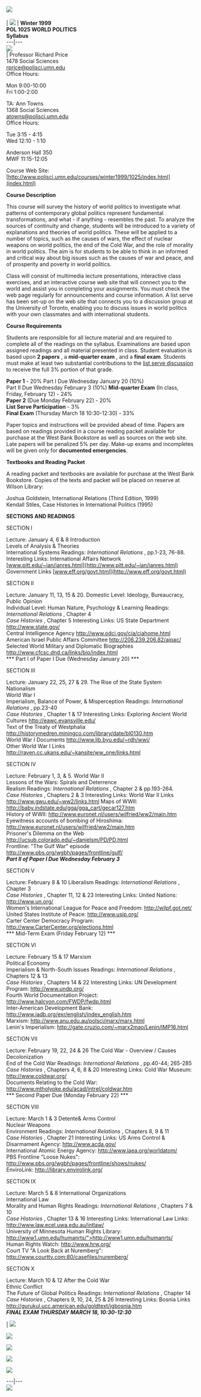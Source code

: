![](../../../images/r.jpg)  
---  
| ![](s.gif) | **Winter 1999**  
 **POL 1025 WORLD POLITICS  
Syllabus**  
---|---  
![](../../../images/2-courses.jpg)  
|  Professor Richard Price  
1478 Social Sciences  
[rprice@polisci.umn.edu](rprice@polisci.umn.edu)  
Office Hours:

Mon 9:00-10:00  
Fri 1:00-2:00

TA: Ann Towns  
1368 Social Sciences  
[atowns@polisci.umn.edu](atowns@polisci.umn.edu)  
Office Hours:

Tue 3:15 - 4:15  
Wed 12:10 - 1:10

Anderson Hall 350  
MWF 11:15-12:05  
  
Course Web Site:
[http://www.polisci.umn.edu/courses/winter1999/1025/index.html](index.html)  
  
**Course Description**

This course will survey the history of world politics to investigate what
patterns of contemporary global politics represent fundamental
transformations, and what - if anything - resembles the past. To analyze the
sources of continuity and change, students will be introduced to a variety of
explanations and theories of world politics. These will be applied to a number
of topics, such as the causes of wars, the effect of nuclear weapons on world
politics, the end of the Cold War, and the role of morality in world politics.
The aim is for students to be able to think in an informed and critical way
about big issues such as the causes of war and peace, and of prosperity and
poverty in world politics.

Class will consist of multimedia lecture presentations, interactive class
exercises, and an interactive course web site that will connect you to the
world and assist you in completing your assignments. You must check the web
page regularly for announcements and course information. A list serve has been
set-up on the web site that connects you to a discussion group at the
University of Toronto, enabling you to discuss issues in world politics with
your own classmates and with international students.

**Course Requirements**

Students are responsible for all lecture material and are required to complete
all of the readings on the syllabus. Examinations are based upon assigned
readings and all material presented in class. Student evaluation is based upon
**2 papers** , a **mid-quarter exam** , and a **final exam**. Students must
make at least two substantial contributions to the [list serve
discussion](http://www.chass.utoronto.ca/~rdeibert/listserv.html) to receive
the full 3% portion of that grade.

**Paper 1** \- 20%  Part I Due Wednesday January 20 (10%)  
Part II Due Wednesday February 3 (10%)  **Mid-quarter Exam** (In class,
Friday, February 12) - 24%  
**Paper 2** (Due Monday February 22) - 20%  
**List Serve Participation** \- 3%  
**Final Exam** (Thursday March 18 10:30-12:30) - 33%

Paper topics and instructions will be provided ahead of time. Papers are based
on readings provided in a course reading packet available for purchase at the
West Bank Bookstore as well as sources on the web site. Late papers will be
penalized 5% per day. Make-up exams and incompletes will be given only for
**documented emergencies**.

**Textbooks and Reading Packet**

A reading packet and textbooks are available for purchase at the West Bank
Bookstore. Copies of the texts and packet will be placed on reserve at Wilson
Library:

Joshua Goldstein, International Relations (Third Edition, 1999)  
Kendall Stiles, Case Histories in International Politics (1995)

**SECTIONS AND READINGS**  
  
SECTION I  

Lecture: January 4, 6  & 8  Introduction  
Levels of Analysis & Theories  
International Systems  Readings:  _International Relations_ , pp.1-23, 76-88.
Interesting Links:  International Affairs Network
[www.pitt.edu/~ian/ianres.html](http://www.pitt.edu/~ian/ianres.html)  
Government Links [www.eff.org/govt.html](http://www.eff.org/govt.html)

SECTION II  

Lecture: January 11, 13, 15 & 20\.  Domestic Level: Ideology, Bureaucracy,
Public Opinion  
Individual Level: Human Nature, Psychology & Learning  Readings:
_International Relations_ , Chapter 4  
_Case Histories_ , Chapter 5  Interesting Links:  US State Department
<http://www.state.gov/>  
Central Intelligence Agency <http://www.odci.gov/cia/ciahome.html>  
American Israel Public Affairs Committee <http://206.239.206.82/aipac/>  
Selected World Military and Diplomatic Biographies
<http://www.cfcsc.dnd.ca/links/bio/index.html>  
*** Part I of Paper I Due (Wednesday January 20) ***

SECTION III  

Lecture: January 22, 25, 27  & 29\.  The Rise of the State System  
Nationalism  
World War I  
Imperialism, Balance of Power, & Misperception  Readings:  _International
Relations_ , pp.23-40  
_Case Histories_ , Chapter 1 & 17  Interesting Links:  Exploring Ancient World
Cultures <http://eawc.evansville.edu/>  
Text of the Treaty of Westphalia
<http://historymedren.miningco.com/library/date/bl0130.htm>  
World War I Documents <http://www.lib.byu.edu/~rdh/wwi/>  
Other World War I Links <http://raven.cc.ukans.edu/~kansite/ww_one/links.html>

SECTION IV  

Lecture: February 1, 3, & 5\.  World War II  
Lessons of the Wars: Spirals and Deterrence  
Realism  Readings:  _International Relations_ , Chapter 2 & pp.193-264.  
_Case Histories_ , Chapters 2 & 3  Interesting Links:  World War II Links
<http://www.gwu.edu/~ww2/links.html> Maps of WWII:
<http://baby.indstate.edu/gga/gga_cart/gecar127.htm>  
History of WWII: <http://www.euronet.nl/users/wilfried/ww2/main.htm>  
Eyewitness accounts of bombing of Hiroshima:
<http://www.euronet.nl/users/wilfried/ww2/main.htm>  
Prisoner's Dilemma on the Web <http://ucsub.colorado.edu/~danielsm/PD/PD.html>  
Frontline: "The Gulf War" episode
<http://www.pbs.org/wgbh/pages/frontline/gulf/>  
***Part II of Paper I Due Wednesday February 3***

SECTION V  

Lecture: February 8  & 10  Liberalism  Readings:  _International Relations_ ,
Chapter 3  
_Case Histories_ , Chapter 11, 12 & 23  Interesting Links:  United Nations:
<http://www.un.org/>  
Women's International League for Peace and Freedom: <http://wilpf.got.net/>  
United States Institute of Peace: <http://www.usip.org/>  
Carter Center Democracy Program: <http://www.CarterCenter.org/elections.html>  
*** Mid-Term Exam (Friday February 12) ***

SECTION VI  

Lecture: February 15  & 17  Marxism  
Political Economy  
Imperialism & North-South Issues  Readings:  _International Relations_ ,
Chapters 12 & 13  
_Case Histories_ , Chapters 14 & 22  Interesting Links:  UN Development
Program: <http://www.undp.org/>  
Fourth World Documentation Project: <http://www.halcyon.com/FWDP/fwdp.html>  
Inter-American Development Bank:
<http://www.iadb.org/exr/english/index_english.htm>  
Marxism: <http://www.anu.edu.au/polsci/marx/marx.html>  
Lenin's Imperialism: <http://gate.cruzio.com/~marx2mao/Lenin/IMP16.html>

SECTION VII  

Lecture: February 19, 22, 24 & 26  The Cold War - Overview / Causes  
Decolonization  
End of the Cold War  Readings:  _International Relations_ , pp.40-44; 265-285  
_Case Histories_ , Chapters 4, 6, 8 & 20  Interesting Links:  Cold War Museum:
<http://www.coldwar.org/>  
Documents Relating to the Cold War:
<http://www.mtholyoke.edu/acad/intrel/coldwar.htm>  
*** Second Paper Due (Monday February 22) ***

SECTION VIII  

Lecture: March 1  & 3  Detente& Arms Control  
Nuclear Weapons  
Environment  Readings:  _International Relations_ , Chapters 8, 9 & 11  
_Case Histories_ , Chapter 21  Interesting Links:  US Arms Control &
Disarmament Agency: <http://www.acda.gov/>  
International Atomic Energy Agency: <http://www.iaea.org/worldatom/>  
PBS Frontline "Loose Nukes":
<http://www.pbs.org/wgbh/pages/frontline/shows/nukes/>  
EnviroLink: <http://library.envirolink.org/>

SECTION IX  

Lecture: March 5 & 8  International Organizations  
International Law  
Morality and Human Rights  Readings:  _International Relations_ , Chapters 7 &
10  
_Case Histories_ , Chapter 13 & 16  Interesting Links:  International Law
Links: <http://www.law.ecel.uwa.edu.au/intlaw/>  
University of Minnesota Human Rights Library:
http://www1.umn.edu/humanrts/">http://www1.umn.edu/humanrts/  
Human Rights Watch: <http://www.hrw.org/>  
Court TV "A Look Back at Nuremberg":
<http://www.courttv.com:80/casefiles/nuremberg/>

SECTION X  

Lecture: March 10 & 12  After the Cold War  
Ethnic Conflict  
The Future of Global Politics  Readings:  _International Relations_ , Chapter
14  
_Case Histories_ , Chapters 9, 10, 24, 25 & 26  Interesting Links:  Bosnia
Links <http://gurukul.ucc.american.edu/goldtext/jgbosnia.htm>  
***FINAL EXAM THURSDAY MARCH 18, 10:30-12:30***

|  [![](s.gif)](syllabus.html)  
  
[![](a.gif)](a.html)  
  
[![](n.gif)](news.html)  
  
[![](l.gif)](http://www.chass.utoronto.ca/~rdeibert/listserv.html)  
  
[![](h.gif)](index.html)  
  
  
---|---  
![](../../../images/end.jpg)

